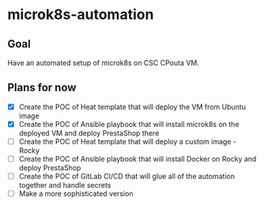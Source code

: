 # microk8s-automation

## Goal

Have an automated setup of microk8s on CSC CPouta VM.

## Plans for now

- [x] Create the POC of Heat template that will deploy the VM from Ubuntu image
- [x] Create the POC of Ansible playbook that will install microk8s on the deployed VM and deploy PrestaShop there
- [ ] Create the POC of Heat template that will deploy a custom image - Rocky
- [ ] Create the POC of Ansible playbook that will install Docker on Rocky and deploy PrestaShop
- [ ] Create the POC of GitLab CI/CD that will glue all of the automation together and handle secrets
- [ ] Make a more sophisticated version